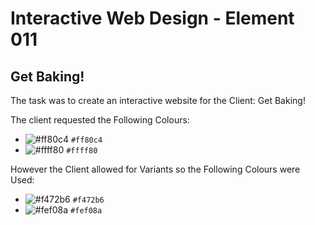 # Interactive Web Design - Element 011
## Get Baking!
The task was to create an interactive website for the Client: Get Baking!

The client requested the Following Colours:
- ![#ff80c4](https://placehold.co/15x15/f03c15/ff80c4.png) `#ff80c4`
- ![#ffff80](https://placehold.co/15x15/c5f015/ffff80.png) `#ffff80`

However the Client allowed for Variants so the Following Colours were Used:
- ![#f472b6](https://placehold.co/15x15/f03c15/f472b6.png) `#f472b6`
- ![#fef08a](https://placehold.co/15x15/c5f015/ffff80.png) `#fef08a`
